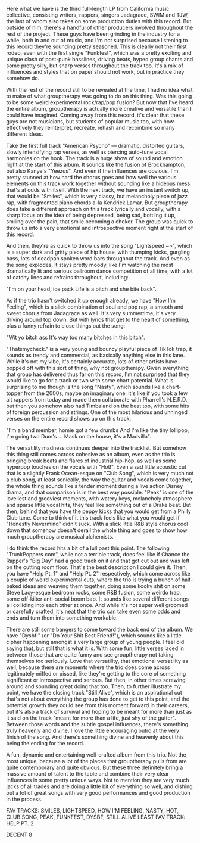 Here what we have is the third full-length LP from California music collective, consisting writers, rappers, singers Jadagrace, SWIM and TJW, the last of whom also takes on some production duties with this record. But outside of him, there's a handful of other producers involved throughout the rest of the project. These guys have been grinding in the industry for a while, both in and out of music, and I'm not surprised because listening to this record they're sounding pretty seasoned. This is clearly not their first rodeo, even with the first single "Funkfest", which was a pretty exciting and unique clash of post-punk basslines, driving beats, hyped group chants and some pretty silly, but sharp verses throughout the track too. It's a mix of influences and styles that on paper should not work, but in practice they somehow do.

With the rest of the record still to be revealed at the time, I had no idea what to make of what grouptherapy was going to do on this thing. Was this going to be some weird experimental rock/rap/pop fusion? But now that I've heard the entire album, grouptherapy is actually more creative and versatile than I could have imagined. Coming away from this record, it's clear that these guys are not musicians, but students of popular music too, with how effectively they reinterpret, recreate, rehash and recombine so many different ideas.

Take the first full track "American Psycho" — dramatic, distorted guitars, slowly intensifying rap verses, as well as piercing auto-tune vocal harmonies on the hook. The track is a huge show of sound and emotion right at the start of this album. It sounds like the fusion of Brockhampton, but also Kanye's "Yeezus". And even if the influences are obvious, I'm pretty stunned at how hard the chorus goes and how well the various elements on this track work together without sounding like a hideous mess that's at odds with itself. With the next track, we have an instant switch up, that would be "Smiles", which is very classy, but melancholy piece of jazz rap, with fragmented piano chords a-la Kendrick Lamar. But grouptherapy does take a different approach on this track lyrically and vocally, with a sharp focus on the idea of being depressed, being sad, bottling it up, smiling over the pain, that smile becoming a choker. The group was quick to throw us into a very emotional and introspective moment right at the start of this record.

And then, they're as quick to throw us into the song "Lightspeed ~>", which is a super dark and gritty piece of hip house, with thumping kicks, gurgling bass, lots of deadpan spoken word bars throughout the track. And even as the song explodes, it stays pretty moody, like I'm watching the most dramatically lit and serious ballroom dance competition of all time, with a lot of catchy lines and refrains throughout, including:

"I'm on your head, ice pack
Life is a bitch and she bite back".

As if the trio hasn't switched it up enough already, we have "How I'm Feeling", which is a slick combination of soul and pop rap, a smooth and sweet chorus from Jadagrace as well. It's very summertime, it's very driving around top down. But with lyrics that get to the heart of something, plus a funny refrain to close things out the song:

"Wit yo bitch ass
It's way too many bitches in this bitch".

"Thatsmycheck." is a very young and bouncy playful piece of TikTok trap, it sounds as trendy and commercial, as basically anything else in this lane. While it's not my vibe, it's certainly accurate, lots of other artists have popped off with this sort of thing, why not grouptherapy. Given everything that group has delivered thus far on this record, I'm not surprised that they would like to go for a track or two with some chart potential. What is surprising to me though is the song "Nasty", which sounds like a chart-topper from the 2000s, maybe an imaginary one, it's like if you took a few alt rappers from today and made them collaborate with Pharrell's N.E.R.D., but then you somehow also had Timbaland on the beat too, with some hits of foreign percussion and strings. One of the most hilarious and unhinged verses on the entire record shows up on this track:

"I'm a band member, homie got a few drumbs
And I'm like the tiny lollipop, I'm going two Dum's
...
Mask on the house, it's a Madvilla".

The versatility madness continues deeper into the tracklist. But somehow this thing still comes across cohesive as an album, even as the trio is bringing break beats and flares of industrial hip-hop, as well as some hyperpop touches on the vocals with "Hot!". Even a sad little acoustic cut that is a slightly Frank Ocean-esque on "Club Song", which is very much not a club song, at least sonically, the way the guitar and vocals come together, the whole thing sounds like a tender moment during a live action Disney drama, and that comparison is in the best way possible. "Peak" is one of the loveliest and grooviest moments, with watery keys, melancholy atmosphere and sparse little vocal hits, they feel like something out of a Drake beat. But then, behind that you have the peppy kicks that you would get from a Philly Club tune. Come to think of it this track feels like what you would get if "Honestly Nevermind" didn't suck. With a slick little R&B style chorus cool down that somehow doesn't derail the whole thing and goes to show how much grouptherapy are musical alchemists.

I do think the record hits a bit of a lull past this point. The following "TrunkPoppers.com", while not a terrible track, does feel like if Chance the Rapper's "Big Day" had a good track on it and that got cut out and was left on the cutting room floor. That's the best description I could give it. Then, you have "Help Pt. 1" and "Help Pt. 2" respectively, which come across like a couple of weird experimental cuts, where the trio is trying a bunch of half-baked ideas and weaving them together, doing some kooky shit on some Steve Lacy-esque bedroom rocks, some R&B fusion, some weirdo trap, some off-kilter anti-social boom bap. It sounds like several different songs all colliding into each other at once. And while it's not super well groomed or carefully crafted, it's neat that the trio can take even some odds and ends and turn them into something workable.

There are still some bangers to come toward the back end of the album. We have "Dysbf!" (or "Do Your Shit Best Friend!"), which sounds like a little cipher happening amongst a very large group of young people. I feel old saying that, but still that is what it is. With some fun, little verses laced in between those that are quite funny and see grouptherapy not taking themselves too seriously. Love that versatility, that emotional versatility as well, because there are moments where the trio does come across legitimately miffed or pissed, like they're getting to the core of something significant or introspective and serious. But then, in other times screwing around and sounding great doing that too. Then, to further illustrate my point, we have the closing track "Still Alive", which is an aspirational cut that's not about everything the group has done to get to this point, and the potential growth they could see from this moment forward in their careers, but it's also a track of survival and hoping to be meant for more than just as it said on the track "meant for more than a life, just shy of the gutter". Between those words and the subtle gospel influences, there's something truly heavenly and divine, I love the little encouraging outro at the very finish of the song. And there's something divine and heavenly about this being the ending for the record.

A fun, dynamic and entertaining well-crafted album from this trio. Not the most unique, because a lot of the places that grouptherapy pulls from are quite contemporary and quite obvious. But these three definitely bring a massive amount of talent to the table and combine their very clear influences in some pretty unique ways. Not to mention they are very much jacks of all trades and are doing a little bit of everything so well, and dishing out a lot of great songs with very good performances and good production in the process.

FAV TRACKS: SMILES, LIGHTSPEED, HOW I'M FEELING, NASTY, HOT, CLUB SONG, PEAK, FUNKFEST, DYSBF, STILL ALIVE
LEAST FAV TRACK: HELP PT. 2

DECENT 8
